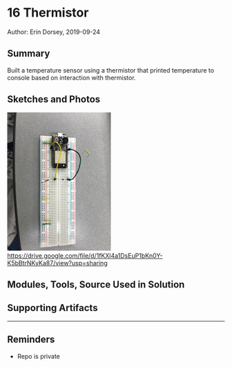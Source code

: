 #  16 Thermistor

Author: Erin Dorsey, 2019-09-24

## Summary
Built a temperature sensor using a thermistor that printed temperature to console based on interaction with thermistor. 

## Sketches and Photos
![Image](./images/IMG_6373.jpg)
https://drive.google.com/file/d/1fKXl4a1DsEuP1bKn0Y-K5bBtrNKyKa87/view?usp=sharing

## Modules, Tools, Source Used in Solution


## Supporting Artifacts


-----

## Reminders
- Repo is private
